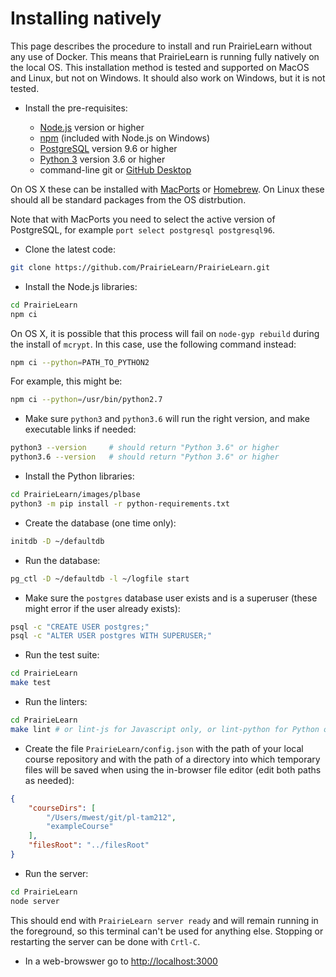 
# Installing natively

This page describes the procedure to install and run PrairieLearn without any use of Docker. This means that PrairieLearn is running fully natively on the local OS. This installation method is tested and supported on MacOS and Linux, but not on Windows. It should also work on Windows, but it is not tested.

* Install the pre-requisites:

    * [Node.js](http://nodejs.org/) version  or higher
    * [npm](https://npmjs.org/) (included with Node.js on Windows)
    * [PostgreSQL](https://www.postgresql.org) version 9.6 or higher
    * [Python 3](https://www.python.org) version 3.6 or higher
    * command-line git or [GitHub Desktop](https://desktop.github.com)

On OS X these can be installed with [MacPorts](http://www.macports.org/) or [Homebrew](http://brew.sh/). On Linux these should all be standard packages from the OS distrbution.

Note that with MacPorts you need to select the active version of PostgreSQL, for example `port select postgresql postgresql96`.

* Clone the latest code:

```sh
git clone https://github.com/PrairieLearn/PrairieLearn.git
```

* Install the Node.js libraries:

```sh
cd PrairieLearn
npm ci
```

On OS X, it is possible that this process will fail on `node-gyp rebuild` during the install of `mcrypt`. In this case, use the following command instead:

```sh
npm ci --python=PATH_TO_PYTHON2
```

For example, this might be:

```sh
npm ci --python=/usr/bin/python2.7
```

* Make sure `python3` and `python3.6` will run the right version, and make executable links if needed:

```sh
python3 --version     # should return "Python 3.6" or higher
python3.6 --version   # should return "Python 3.6" or higher
```

* Install the Python libraries:

```sh
cd PrairieLearn/images/plbase
python3 -m pip install -r python-requirements.txt
```

* Create the database (one time only):

```sh
initdb -D ~/defaultdb
```

* Run the database:

```sh
pg_ctl -D ~/defaultdb -l ~/logfile start
```

* Make sure the `postgres` database user exists and is a superuser (these might error if the user already exists):

```sh
psql -c "CREATE USER postgres;"
psql -c "ALTER USER postgres WITH SUPERUSER;"
```

* Run the test suite:

```sh
cd PrairieLearn
make test
```

* Run the linters:

```sh
cd PrairieLearn
make lint # or lint-js for Javascript only, or lint-python for Python only
```

* Create the file `PrairieLearn/config.json` with the path of your local course repository and with the path of a directory into which temporary files will be saved when using the in-browser file editor (edit both paths as needed):

```json
{
    "courseDirs": [
        "/Users/mwest/git/pl-tam212",
        "exampleCourse"
    ],
    "filesRoot": "../filesRoot"
}
```

* Run the server:

```sh
cd PrairieLearn
node server
```

   This should end with `PrairieLearn server ready` and will remain running in the foreground, so this terminal can't be used for anything else. Stopping or restarting the server can be done with `Crtl-C`.

* In a web-browswer go to [http://localhost:3000](http://localhost:3000)
